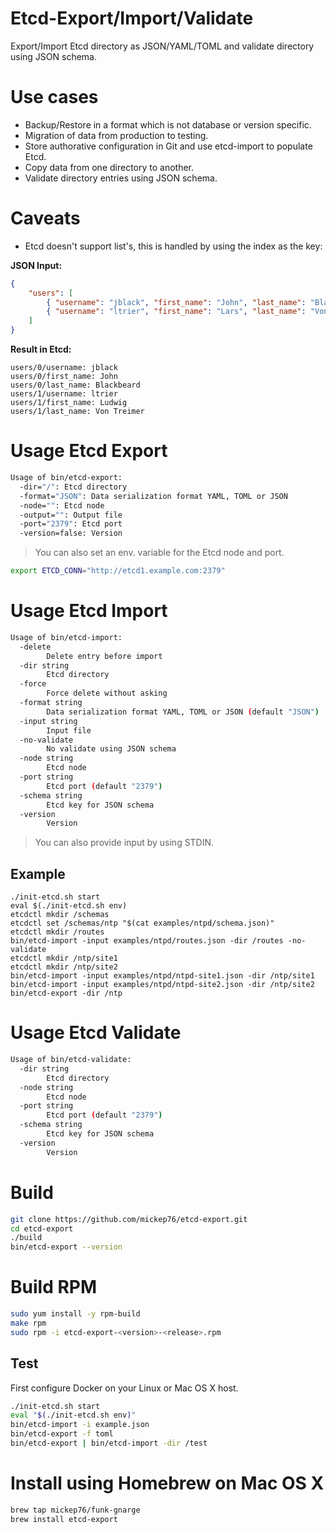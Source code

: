 # Etcd-Export/Import/Validate

Export/Import Etcd directory as JSON/YAML/TOML and validate directory using JSON schema.

# Use cases

- Backup/Restore in a format which is not database or version specific.
- Migration of data from production to testing.
- Store authorative configuration in Git and use etcd-import to populate Etcd.
- Copy data from one directory to another.
- Validate directory entries using JSON schema.

# Caveats

- Etcd doesn't support list's, this is handled by using the index as the key:

**JSON Input:**

```json
{
    "users": [
        { "username": "jblack", "first_name": "John", "last_name": "Blackbeard" },
        { "username": "ltrier", "first_name": "Lars", "last_name": "Von Trier" }
    ]
}
```      

**Result in Etcd:**

```
users/0/username: jblack
users/0/first_name: John
users/0/last_name: Blackbeard
users/1/username: ltrier
users/1/first_name: Ludwig
users/1/last_name: Von Treimer
```

# Usage Etcd Export

```bash
Usage of bin/etcd-export:
  -dir="/": Etcd directory
  -format="JSON": Data serialization format YAML, TOML or JSON
  -node="": Etcd node
  -output="": Output file
  -port="2379": Etcd port
  -version=false: Version
```

> You can also set an env. variable for the Etcd node and port.

```bash
export ETCD_CONN="http://etcd1.example.com:2379"
```

# Usage Etcd Import

```bash
Usage of bin/etcd-import:
  -delete
    	Delete entry before import
  -dir string
    	Etcd directory
  -force
    	Force delete without asking
  -format string
    	Data serialization format YAML, TOML or JSON (default "JSON")
  -input string
    	Input file
  -no-validate
    	No validate using JSON schema
  -node string
    	Etcd node
  -port string
    	Etcd port (default "2379")
  -schema string
    	Etcd key for JSON schema
  -version
    	Version
```

> You can also provide input by using STDIN.

## Example

```
./init-etcd.sh start
eval $(./init-etcd.sh env)
etcdctl mkdir /schemas
etcdctl set /schemas/ntp "$(cat examples/ntpd/schema.json)"
etcdctl mkdir /routes
bin/etcd-import -input examples/ntpd/routes.json -dir /routes -no-validate
etcdctl mkdir /ntp/site1
etcdctl mkdir /ntp/site2
bin/etcd-import -input examples/ntpd/ntpd-site1.json -dir /ntp/site1
bin/etcd-import -input examples/ntpd/ntpd-site2.json -dir /ntp/site2
bin/etcd-export -dir /ntp
```

# Usage Etcd Validate

```bash
Usage of bin/etcd-validate:
  -dir string
    	Etcd directory
  -node string
    	Etcd node
  -port string
    	Etcd port (default "2379")
  -schema string
    	Etcd key for JSON schema
  -version
    	Version
```

# Build

```bash
git clone https://github.com/mickep76/etcd-export.git
cd etcd-export
./build
bin/etcd-export --version
```

# Build RPM

```bash
sudo yum install -y rpm-build
make rpm
sudo rpm -i etcd-export-<version>-<release>.rpm
```

## Test

First configure Docker on your Linux or Mac OS X host.

```bash
./init-etcd.sh start
eval "$(./init-etcd.sh env)"
bin/etcd-import -i example.json
bin/etcd-export -f toml
bin/etcd-export | bin/etcd-import -dir /test
```

# Install using Homebrew on Mac OS X

```bash
brew tap mickep76/funk-gnarge
brew install etcd-export
```
